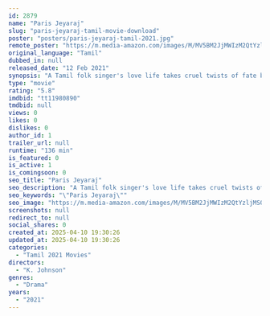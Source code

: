 ```yaml
---
id: 2879
name: "Paris Jeyaraj"
slug: "paris-jeyaraj-tamil-movie-download"
poster: "posters/paris-jeyaraj-tamil-2021.jpg"
remote_poster: "https://m.media-amazon.com/images/M/MV5BM2JjMWIzM2QtYzljMS00ZWQwLTk4MjUtOGJiMzM5YWEwMWYxXkEyXkFqcGdeQXVyMTEzNzg0Mjkx._V1_SX300.jpg"
original_language: "Tamil"
dubbed_in: null
released_date: "12 Feb 2021"
synopsis: "A Tamil folk singer's love life takes cruel twists of fate because if his lawyer father and his secret extra marital relations."
type: "movie"
rating: "5.8"
imdbid: "tt11980890"
tmdbid: null
views: 0
likes: 0
dislikes: 0
author_id: 1
trailer_url: null
runtime: "136 min"
is_featured: 0
is_active: 1
is_comingsoon: 0
seo_title: "Paris Jeyaraj"
seo_description: "A Tamil folk singer's love life takes cruel twists of fate because if his lawyer father and his secret extra marital relations."
seo_keywords: "\"Paris Jeyaraj\""
seo_image: "https://m.media-amazon.com/images/M/MV5BM2JjMWIzM2QtYzljMS00ZWQwLTk4MjUtOGJiMzM5YWEwMWYxXkEyXkFqcGdeQXVyMTEzNzg0Mjkx._V1_SX300.jpg"
screenshots: null
redirect_to: null
social_shares: 0
created_at: 2025-04-10 19:30:26
updated_at: 2025-04-10 19:30:26
categories:
  - "Tamil 2021 Movies"
directors:
  - "K. Johnson"
genres:
  - "Drama"
years:
  - "2021"
---
```

